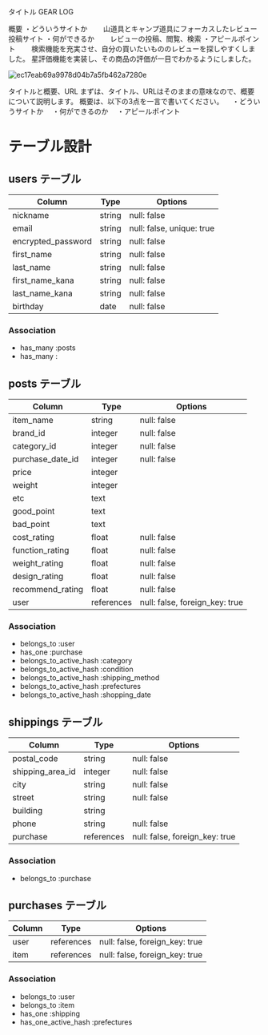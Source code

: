 タイトル
GEAR LOG

概要
・どういうサイトか
　　山道具とキャンプ道具にフォーカスしたレビュー投稿サイト
・何ができるか
　　レビューの投稿、閲覧、検索
・アピールポイント
　　検索機能を充実させ、自分の買いたいもののレビューを探しやすくしました。
 星評価機能を実装し、その商品の評価が一目でわかるようにしました。

![ec17eab69a9978d04b7a5fb462a7280e](https://user-images.githubusercontent.com/100757861/166178293-3e32b529-8974-4ae9-a4ac-b743d6387afa.jpeg)



タイトルと概要、URL
まずは、タイトル、URLはそのままの意味なので、概要について説明します。
概要は、以下の3点を一言で書いてください。
　・どういうサイトか
　・何ができるのか
　・アピールポイント
 
 
 
 
 
 # テーブル設計

## users テーブル

| Column             | Type    | Options                   |
| ------------------ | ------- | ------------------------- |
| nickname           | string  | null: false               |
| email              | string  | null: false, unique: true |
| encrypted_password | string  | null: false               |
| first_name         | string  | null: false               |
| last_name          | string  | null: false               |
| first_name_kana    | string  | null: false               |
| last_name_kana     | string  | null: false               |
| birthday           | date    | null: false               |


### Association

- has_many :posts
- has_many :

## posts テーブル

| Column             | Type       | Options                        |
| ------------------ | ---------- | ------------------------------ |
| item_name          | string     | null: false                    |
| brand_id           | integer    | null: false                    |
| category_id        | integer    | null: false                    |
| purchase_date_id   | integer    | null: false                    |
| price              | integer    |                                |
| weight             | integer    |                                |
| etc                | text       |                                |
| good_point         | text       |                                |
| bad_point          | text       |                                |
| cost_rating        | float      | null: false                    |
| function_rating    | float      | null: false                    |
| weight_rating      | float      | null: false                    |
| design_rating      | float      | null: false                    |
| recommend_rating   | float      | null: false                    |
| user               | references | null: false, foreign_key: true |



### Association

- belongs_to :user
- has_one :purchase
- belongs_to_active_hash :category
- belongs_to_active_hash :condition
- belongs_to_active_hash :shipping_method
- belongs_to_active_hash :prefectures
- belongs_to_active_hash :shopping_date

## shippings テーブル

| Column           | Type       | Options                        |
| ---------------- | ---------- | ------------------------------ |
| postal_code      | string     | null: false                    |
| shipping_area_id | integer    | null: false                    |
| city             | string     | null: false                    |
| street           | string     | null: false                    |
| building         | string     |                                |
| phone            | string     | null: false                    |
| purchase         | references | null: false, foreign_key: true |


### Association

- belongs_to :purchase

## purchases テーブル

| Column      | Type       | Options                        |
| ----------- | ---------- | ------------------------------ |
| user        | references | null: false, foreign_key: true |
| item        | references | null: false, foreign_key: true |

### Association

- belongs_to :user
- belongs_to :item
- has_one :shipping
- has_one_active_hash :prefectures
